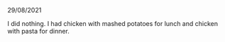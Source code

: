 29/08/2021

I did nothing. I had chicken with mashed potatoes for lunch and chicken with pasta for dinner.